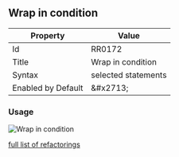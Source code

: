 ## Wrap in condition

| Property | Value |
| -------- | ----- |
| Id | RR0172 |
| Title | Wrap in condition |
| Syntax | selected statements |
| Enabled by Default | &\#x2713; |

### Usage

![Wrap in condition](../../images/refactorings/WrapInCondition.png)

[full list of refactorings](Refactorings.md)